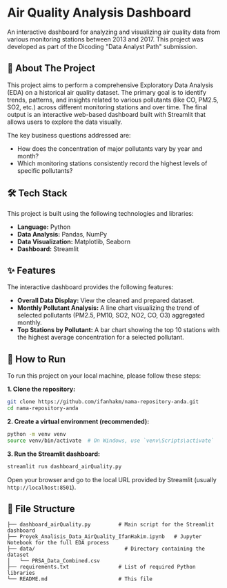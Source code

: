 # Air Quality Analysis Dashboard
An interactive dashboard for analyzing and visualizing air quality data from various monitoring stations between 2013 and 2017. This project was developed as part of the Dicoding "Data Analyst Path" submission.

## 📖 About The Project

This project aims to perform a comprehensive Exploratory Data Analysis (EDA) on a historical air quality dataset. The primary goal is to identify trends, patterns, and insights related to various pollutants (like CO, PM2.5, SO2, etc.) across different monitoring stations and over time. The final output is an interactive web-based dashboard built with Streamlit that allows users to explore the data visually.

The key business questions addressed are:

  * How does the concentration of major pollutants vary by year and month?
  * Which monitoring stations consistently record the highest levels of specific pollutants?

## 🛠️ Tech Stack

This project is built using the following technologies and libraries:

  * **Language:** Python
  * **Data Analysis:** Pandas, NumPy
  * **Data Visualization:** Matplotlib, Seaborn
  * **Dashboard:** Streamlit

## ✨ Features

The interactive dashboard provides the following features:

  * **Overall Data Display:** View the cleaned and prepared dataset.
  * **Monthly Pollutant Analysis:** A line chart visualizing the trend of selected pollutants (PM2.5, PM10, SO2, NO2, CO, O3) aggregated monthly.
  * **Top Stations by Pollutant:** A bar chart showing the top 10 stations with the highest average concentration for a selected pollutant.

## 🚀 How to Run

To run this project on your local machine, please follow these steps:

**1. Clone the repository:**

```bash
git clone https://github.com/ifanhakm/nama-repository-anda.git
cd nama-repository-anda
```

**2. Create a virtual environment (recommended):**

```bash
python -m venv venv
source venv/bin/activate  # On Windows, use `venv\Scripts\activate`
```

**3. Run the Streamlit dashboard:**

```bash
streamlit run dashboard_airQuality.py
```

Open your browser and go to the local URL provided by Streamlit (usually `http://localhost:8501`).

## 📁 File Structure

```
├── dashboard_airQuality.py         # Main script for the Streamlit dashboard
├── Proyek_Analisis_Data_AirQuality_IfanHakim.ipynb   # Jupyter Notebook for the full EDA process
├── data/                             # Directory containing the dataset
│   └── PRSA_Data_Combined.csv
├── requirements.txt                # List of required Python libraries
└── README.md                       # This file
```
